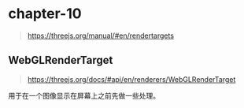 # chapter-10

> https://threejs.org/manual/#en/rendertargets

## WebGLRenderTarget

> https://threejs.org/docs/#api/en/renderers/WebGLRenderTarget

用于在一个图像显示在屏幕上之前先做一些处理。
